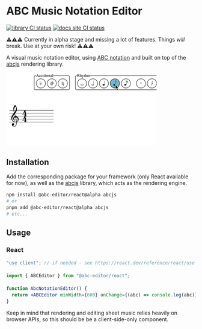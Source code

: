 # ABC Music Notation Editor

[![library CI status](https://github.com/fa-sharp/abc-notation-editor/actions/workflows/lib.yml/badge.svg)](https://github.com/fa-sharp/abc-notation-editor/actions/workflows/lib.yml)
[![docs site CI status](https://github.com/fa-sharp/abc-notation-editor/actions/workflows/docs.yml/badge.svg)](https://github.com/fa-sharp/abc-notation-editor/actions/workflows/docs.yml)

⚠️⚠️⚠️ Currently in alpha stage and missing a lot of features. Things _will_ break. Use at your own risk! ⚠️⚠️⚠️

A visual music notation editor, using [ABC notation](https://abcnotation.com/) and built on top of the [abcjs](https://github.com/paulrosen/abcjs) rendering library.

<img src="https://github.com/fa-sharp/abc-notation-editor/raw/main/astro/src/assets/preview.gif" alt="Preview" width="400" />

## Installation

Add the corresponding package for your framework (only React available for now), as well as the [abcjs](https://github.com/paulrosen/abcjs) library, which acts as the rendering engine.

```bash
npm install @abc-editor/react@alpha abcjs
# or
pnpm add @abc-editor/react@alpha abcjs
# etc...
```

## Usage

### React

```jsx
"use client"; // if needed - see https://react.dev/reference/react/use-client

import { ABCEditor } from "@abc-editor/react";

function AbcNotationEditor() {
  return <ABCEditor minWidth={600} onChange={(abc) => console.log(abc)} />;
}
```

Keep in mind that rendering and editing sheet music relies heavily on browser APIs, so this should be be a client-side-only component.
